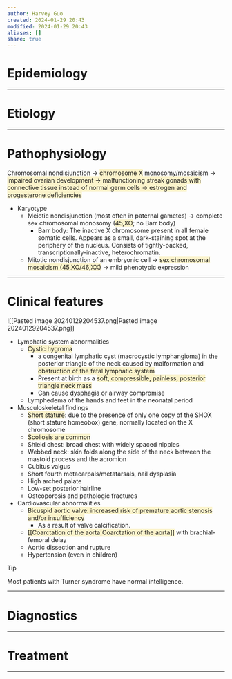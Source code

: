 ```yaml
---
author: Harvey Guo
created: 2024-01-29 20:43
modified: 2024-01-29 20:43
aliases: []
share: true
---
```

# Epidemiology


---
# Etiology


---
# Pathophysiology
 Chromosomal nondisjunction → <span style="background:rgba(240, 200, 0, 0.2)">chromosome X</span> monosomy/mosaicism → <span style="background:rgba(240, 200, 0, 0.2)">impaired ovarian development → malfunctioning streak gonads with connective tissue instead of normal germ cells → estrogen and progesterone deficiencies</span>
- Karyotype
	- Meiotic nondisjunction (most often in paternal gametes) → complete sex chromosomal monosomy (<span style="background:rgba(240, 200, 0, 0.2)">45,XO</span>; no Barr body)
		- Barr body: The inactive X chromosome present in all female somatic cells. Appears as a small, dark-staining spot at the periphery of the nucleus. Consists of tightly-packed, transcriptionally-inactive, heterochromatin.
	- Mitotic nondisjunction of an embryonic cell → <span style="background:rgba(240, 200, 0, 0.2)">sex chromosomal mosaicism (45,XO/46,XX)</span> → mild phenotypic expression

---
# Clinical features
![[Pasted image 20240129204537.png|Pasted image 20240129204537.png]]
- Lymphatic system abnormalities
	- <span style="background:rgba(240, 200, 0, 0.2)">Cystic hygroma</span>
		- a congenital lymphatic cyst (macrocystic lymphangioma) in the posterior triangle of the neck caused by malformation and <span style="background:rgba(240, 200, 0, 0.2)">obstruction of the fetal lymphatic system</span>
		- Present at birth as a <span style="background:rgba(240, 200, 0, 0.2)">soft, compressible, painless, posterior triangle neck mass </span>
		- Can cause dysphagia or airway compromise
	- Lymphedema of the hands and feet in the neonatal period
- Musculoskeletal findings
	- <span style="background:rgba(240, 200, 0, 0.2)">Short stature</span>: due to the presence of only one copy of the SHOX (short stature homeobox) gene, normally located on the X chromosome 
	- <span style="background:rgba(240, 200, 0, 0.2)">Scoliosis are common</span>
	- Shield chest: broad chest with widely spaced nipples
	- Webbed neck: skin folds along the side of the neck between the mastoid process and the acromion 
	- Cubitus valgus
	- Short fourth metacarpals/metatarsals, nail dysplasia
	- High arched palate
	- Low-set posterior hairline
	- Osteoporosis and pathologic fractures 
- Cardiovascular abnormalities
	- <span style="background:rgba(240, 200, 0, 0.2)">Bicuspid aortic valve: increased risk of premature aortic stenosis and/or insufficiency </span>
		- As a result of valve calcification.
	- <span style="background:rgba(240, 200, 0, 0.2)">[[Coarctation of the aorta|Coarctation of the aorta]]</span> with brachial-femoral delay
	- Aortic dissection and rupture 
	- Hypertension (even in children) 

>[!Tip]
>Most patients with Turner syndrome have normal intelligence.

---
# Diagnostics


---
# Treatment


---
